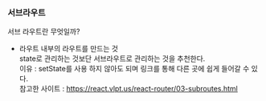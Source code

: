 ### 서브라우트 

서브 라우트란 무엇일까?
- 라우트 내부의 라우트를 만드는 것<br/>
state로 관리하는 것보단 서브라우트로 관리하는 것을 추천한다. <br/>
이유 : setState를 사용 하지 않아도 되며 링크를 통해 다른 곳에 쉽게 들어갈 수 있다. <br/>
참고한 사이트 : https://react.vlpt.us/react-router/03-subroutes.html